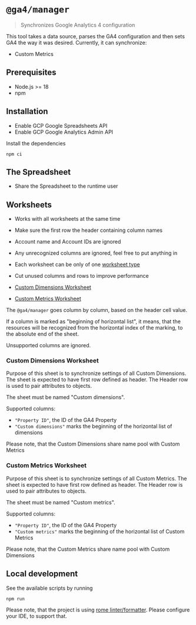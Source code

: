 # `@ga4/manager`

> Synchronizes Google Analytics 4 configuration

This tool takes a data source, parses the GA4 configuration and then sets GA4
the way it was desired. Currently, it can synchronize:

* Custom Metrics

## Prerequisites

* Node.js >= 18
* npm

## Installation

* Enable GCP Google Spreadsheets API
* Enable GCP Google Analytics Admin API

Install the dependencies

```shell
npm ci
```

## The Spreadsheet

* Share the Spreadsheet to the runtime user

## Worksheets

* Works with all worksheets at the same time
* Make sure the first row the header containing column names
* Account name and Account IDs are ignored
* Any unrecognized columns are ignored, feel free to put anything in
* Each worksheet can be only of one [worksheet type](#markdown-header-worksheet-types)
* Cut unused columns and rows to improve performance

* [Custom Dimensions Worksheet](#markdown-header-custom-dimensions-worksheet)
* [Custom Metrics Worksheet](#markdown-header-custom-metrics-worksheet)

The `@ga4/manager` goes column by column, based on the header cell value.

If a column is marked as "beginning of horizontal list", it means, that the
resources will be recognized from the horizontal index of the marking, to the
absolute end of the sheet.

Unsupported columns are ignored.

### Custom Dimensions Worksheet

Purpose of this sheet is to synchronize settings of all Custom Dimensions. The
sheet is expected to have first row defined as header. The Header row is used
to pair attributes to objects.

The sheet must be named "Custom dimensions".

Supported columns:

* `"Property ID"`, the ID of the GA4 Property
* `"Custom dimensions"` marks the beginning of the horizontal list of dimensions

Please note, that the Custom Dimensions share name pool with Custom Metrics

### Custom Metrics Worksheet

Purpose of this sheet is to synchronize settings of all Custom Metrics. The
sheet is expected to have first row defined as header. The Header row is used
to pair attributes to objects.

The sheet must be named "Custom metrics".

Supported columns:

* `"Property ID"`, the ID of the GA4 Property
* `"Custom metrics"` marks the beginning of the horizontal list of Custom Metrics

Please note, that the Custom Metrics share name pool with Custom Dimensions

## Local development

See the available scripts by running

```
npm run
```

Please note, that the project is using 
[rome linter/formatter](https://rome.tools/). Please configure your IDE, to
support that.
